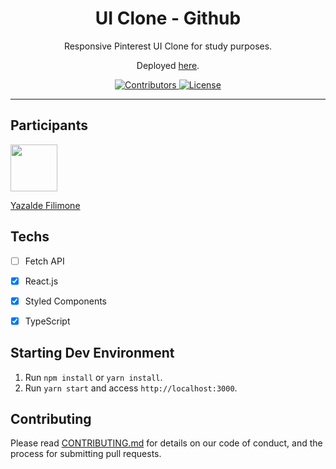 <h1 align="center">
UI Clone - Github
</h1>

<p align="center">Responsive Pinterest UI Clone for study purposes.</p>
<p align="center">Deployed <a href="">here</a>.</p>

<p align="center">
  <a href="https://github.com/yazaldefilimonepinto/graphs/contributors">
    <img src="https://media-exp1.licdn.com/dms/image/C4D03AQH56eQ_3l0p-g/profile-displayphoto-shrink_200_200/0/1643328299753?e=1654128000&v=beta&t=PxU7uVxGdW9cbvd0uz_ouylgPbBtPQ1daZqw5QEaeOc"  width:"60px" height:"60px" alt="Contributors">
  </a>
  <a href="https://opensource.org/licenses/MIT">
    <img src="https://img.shields.io/github/license/yazaldefilimonepinto/clone-pinterest-web?color=%236633cc&logo=mit" alt="License">
  </a>
</p>

<hr>

## Participants

[<img src="https://media-exp1.licdn.com/dms/image/C4D03AQH56eQ_3l0p-g/profile-displayphoto-shrink_200_200/0/1643328299753?e=1654128000&v=beta&t=PxU7uVxGdW9cbvd0uz_ouylgPbBtPQ1daZqw5QEaeOc" width="75px;"/>](https://github.com/yazaldefilimonepinto)

[Yazalde Filimone](https://github.com/yazaldefilimonepinto)

## Techs

- [ ] Fetch API
- [x] React.js
- [x] Styled Components
- [x] TypeScript


## Starting Dev Environment

1. Run `npm install` or `yarn install`.<br />
2. Run `yarn start` and access `http://localhost:3000`.<br />

## Contributing

Please read [CONTRIBUTING.md](CONTRIBUTING.md) for details on our code of conduct, and the process for submitting pull requests.
